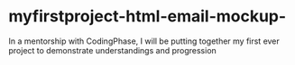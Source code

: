 # myfirstproject-html-email-mockup-
In a mentorship with CodingPhase, I will be putting together my first ever project to demonstrate understandings and progression
